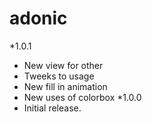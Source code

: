 <h1>adonic</h1>

*1.0.1
- New view for other
- Tweeks to usage
- New fill in animation
- New uses of colorbox
*1.0.0
- Initial release.